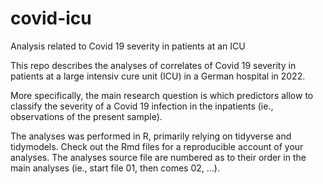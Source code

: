 # covid-icu
Analysis related to Covid 19 severity in patients at an ICU


This repo describes the analyses of correlates of Covid 19 severity in patients at a large intensiv cure unit (ICU) in a German hospital in 2022.

More specifically, the main research question is which predictors allow to classify the severity of a Covid 19 infection in the inpatients 
(ie., observations of the present sample).

The analyses was performed in R, primarily relying on tidyverse and tidymodels.
Check out the Rmd files for a reproducible account of your analyses. 
The analyses source file are numbered as to their order in the main analyses (ie., start file 01, then comes 02, ...).



